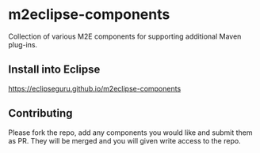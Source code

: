 # m2eclipse-components
Collection of various M2E components for supporting additional Maven plug-ins.

## Install into Eclipse
https://eclipseguru.github.io/m2eclipse-components

## Contributing
Please fork the repo, add any components you would like and submit them as PR.
They will be merged and you will given write access to the repo.

